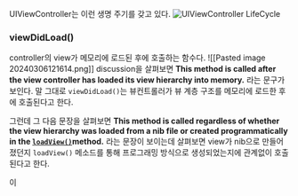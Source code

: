 UIViewController는 이런 생명 주기를 갖고 있다.
![UIViewController LifeCycle](https://miro.medium.com/v2/resize:fit:690/1*aaUDpKdPrqlqX_Hmd2jHJA.png)

### viewDidLoad()
controller의 view가 메모리에 로드된 후에 호출하는 함수다.
![[Pasted image 20240306121614.png]]
discussion을 살펴보면 **This method is called after the view controller has loaded its view hierarchy into memory.** 라는 문구가 보인다. 말 그대로 `viewDidLoad()`는 뷰컨트롤러가 뷰 계층 구조를 메모리에 로드한 후에 호출된다고 한다.

그런데 그 다음 문장을 살펴보면 
**This method is called regardless of whether the view hierarchy was loaded from a nib file or created programmatically in the [`loadView()`](https://developer.apple.com/documentation/uikit/uiviewcontroller/1621454-loadview)method.**
라는 문장이 보이는데 살펴보면 view가 nib으로 만들어졌던지 `loadView()` 메소드를 통해 프로그래밍 방식으로 생성되었는지에 관계없이 호출된다고 한다.

이
